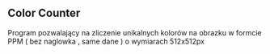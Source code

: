 ## Color Counter

Program pozwalający na zliczenie unikalnych kolorów na obrazku w formcie PPM ( bez naglowka , same dane ) o wymiarach 512x512px 